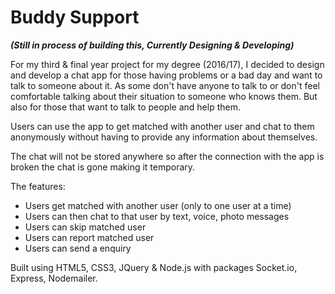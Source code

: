 # Buddy Support

***(Still in process of building this, Currently Designing &amp; Developing)***

For my third &amp; final year project for my degree (2016/17), I decided to design and develop a chat app for those having problems or a bad day and want to talk to someone about it. As some don't have anyone to talk to or don't feel comfortable talking about their situation to someone who knows them. But also for those that want to talk to people and help them.

Users can use the app to get matched with another user and chat to them anonymously without having to provide any information about themselves.

The chat will not be stored anywhere so after the connection with the app is broken the chat is gone making it temporary.

The features:
* Users get matched with another user (only to one user at a time)
* Users can then chat to that user by text, voice, photo messages
* Users can skip matched user
* Users can report matched user
* Users can send a enquiry

Built using HTML5, CSS3, JQuery &amp; Node.js with packages Socket.io, Express, Nodemailer.
